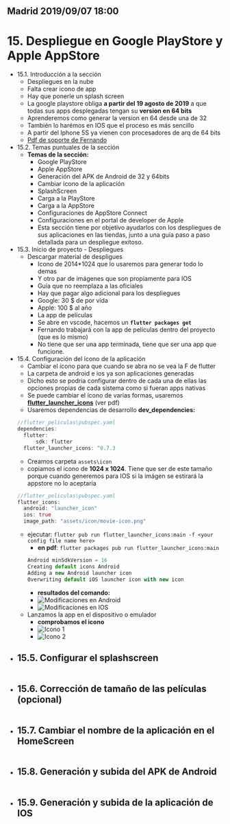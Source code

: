 ## Madrid 2019/09/07 18:00

# 15. Despliegue en Google PlayStore y Apple AppStore
- 15.1. Introducción a la sección
    - Despliegues en la nube
    - Falta crear icono de app
    - Hay que ponerle un splash screen
    - La google playstore obliga **a partir del 19 agosto de 2019** a que todas sus apps desplegadas tengan su **version en 64 bits**
    - Aprenderemos como generar la version en 64 desde una de 32
    - También lo harémos en IOS que el proceso es más sencillo
    - A partir del Iphone 5S ya vienen con procesadores de arq de 64 bits
    - [Pdf de soporte de Fernando]()
- 15.2. Temas puntuales de la sección
    - **Temas de la sección:**
        - Google PlayStore
        - Apple AppStore
        - Generación del APK de Android de 32 y 64bits
        - Cambiar ícono de la aplicación
        - SplashScreen
        - Carga a la PlayStore
        - Carga a la AppStore
        - Configuraciones de AppStore Connect
        - Configuraciones en el portal de developer de Apple
        - Esta sección tiene por objetivo ayudarlos con los despliegues de sus aplicaciones en las tiendas, junto a una guía paso a paso detallada para un despliegue exitoso.
 - 15.3. Inicio de proyecto - Despliegues
    - Descargar material de despligues
        - Icono de 2014*1024 que lo usaremos para generar todo lo demas
        - Y otro par de imágenes que son propiamente para IOS
        - Guía que no reemplaza a las oficiales
        - Hay que pagar algo adicional para los despliegues
        - Google: 30 $ de por vida
        - Apple: 100 $ al año
        - La app de películas
        - Se abre en vscode, hacemos un **`flutter packages get`**
        - Fernando trabajará con la app de películas dentro del proyecto (que es lo mismo)
        - No tiene que ser una app terminada, tiene que ser una app que funcione.
- 15.4. Configuración del ícono de la aplicación
  - Cambiar el ícono para que cuando se abra no se vea la F de flutter
  - La carpeta de android e ios ya son aplicaciones generadas
  - Dicho esto se podria configurar dentro de cada una de ellas las opciones propias de cada sistema como si fueran apps nativas
  - Se puede cambiar el ícono de varias formas, usaremos [**flutter_launcher_icons**](https://pub.dev/packages/flutter_launcher_icons#-readme-tab-) (ver pdf)
  - Usaremos dependencias de desarrollo **dev_dependencies:**
  ```dart
  //flutter_peliculas\pubspec.yaml
  dependencies:
    flutter:
        sdk: flutter
    flutter_launcher_icons: ^0.7.3
  ```
  - Creamos carpeta `assets\icon`
  - copiamos el icono de **1024 x 1024**. Tiene que ser de este tamaño porque cuando generemos para IOS si la imágen se estirará la appstore no lo aceptaría
  ```dart
  //flutter_peliculas\pubspec.yaml
  flutter_icons:
    android: "launcher_icon" 
    ios: true
    image_path: "assets/icon/movie-icon.png"    
  ```
  - ejecutar: `flutter pub run flutter_launcher_icons:main -f <your config file name here>`
    - **en pdf**: `flutter packages pub run flutter_launcher_icons:main`
    ```js
    Android minSdkVersion = 16
    Creating default icons Android
    Adding a new Android launcher icon
    Overwriting default iOS launcher icon with new icon
    ```
    - **resultados del comando:**
    - ![Modificaciones en Android](https://trello-attachments.s3.amazonaws.com/5d658aa359dad4174c7cc48e/313x407/64679ab562f4bad28cdee635f31085ed/image.png)
    - ![Modificaciones en IOS](https://trello-attachments.s3.amazonaws.com/5d658aa359dad4174c7cc48e/323x410/487422c2d7bd418c4911d7b5ff89dd2a/image.png)
  - Lanzamos la app en el dispositivo o emulador
    - **comprobamos el icono**
    - ![Icono 1](https://trello-attachments.s3.amazonaws.com/5d658aa359dad4174c7cc48e/294x428/fa75faf29a36ff142b24352493d7c2c5/image.png)
    - ![Icono 2](https://trello-attachments.s3.amazonaws.com/5d658aa359dad4174c7cc48e/298x447/6e8065a63aacabc1a5bc3b68a11f943d/image.png)
- 15.5. Configurar el splashscreen
    - 
    ```dart
    ```
- 15.6. Corrección de tamaño de las películas (opcional)
    - 
    ```dart
    ```
 - 15.7. Cambiar el nombre de la aplicación en el HomeScreen
    - 
    ```dart
    ```
- 15.8. Generación y subida del APK de Android
    - 
    ```dart
    ```       
- 15.9. Generación y subida de la aplicación de IOS
    - 
    ```dart
    ```       